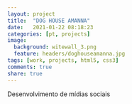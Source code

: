 ```yaml
---
layout: project
title:  "DOG HOUSE AMANNA"
date:   2021-01-22 08:18:23
categories: [pt, projects]
image:
  background: witewall_3.png
  feature: headers/doghouseamanna.jpg
tags: [work, projects, html5, css3]
comments: true
share: true
---
```

Desenvolvimento de mídias sociais